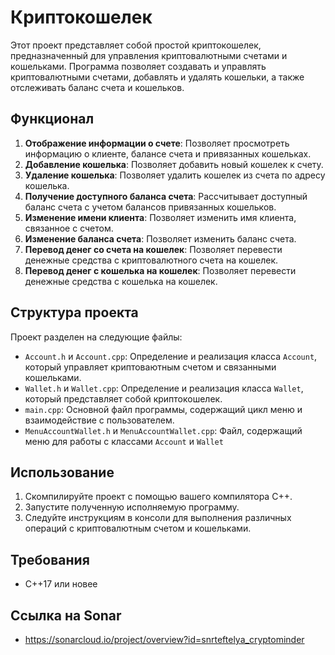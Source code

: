 # Криптокошелек

Этот проект представляет собой простой криптокошелек, предназначенный для управления криптовалютными счетами и кошельками. Программа позволяет создавать и управлять криптовалютными счетами, добавлять и удалять кошельки, а также отслеживать баланс счета и кошельков.

## Функционал

1. **Отображение информации о счете**: Позволяет просмотреть информацию о клиенте, балансе счета и привязанных кошельках.
2. **Добавление кошелька**: Позволяет добавить новый кошелек к счету.
3. **Удаление кошелька**: Позволяет удалить кошелек из счета по адресу кошелька.
4. **Получение доступного баланса счета**: Рассчитывает доступный баланс счета с учетом балансов привязанных кошельков.
5. **Изменение имени клиента**: Позволяет изменить имя клиента, связанное с счетом.
6. **Изменение баланса счета**: Позволяет изменить баланс счета.
7. **Перевод денег со счета на кошелек**: Позволяет перевести денежные средства с криптовалютного счета на кошелек.
8. **Перевод денег с кошелька на кошелек**: Позволяет перевести денежные средства с кошелька на кошелек.

## Структура проекта

Проект разделен на следующие файлы:

- `Account.h` и `Account.cpp`: Определение и реализация класса `Account`, который управляет криптоваютным счетом и связанными кошельками.
- `Wallet.h` и `Wallet.cpp`: Определение и реализация класса `Wallet`, который представляет собой криптокошелек.
- `main.cpp`: Основной файл программы, содержащий цикл меню и взаимодействие с пользователем.
- `MenuAccountWallet.h` и `MenuAccountWallet.cpp`: Файл, содержащий меню для работы с классами `Account` и `Wallet`

## Использование

1. Скомпилируйте проект с помощью вашего компилятора C++.
2. Запустите полученную исполняемую программу.
3. Следуйте инструкциям в консоли для выполнения различных операций с криптовалютным счетом и кошельками.

## Требования

- C++17 или новее

## Ссылка на Sonar

- https://sonarcloud.io/project/overview?id=snrteftelya_cryptominder